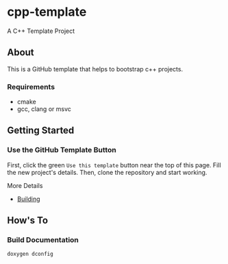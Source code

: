 # cpp-template
A C++ Template Project

## About

This is a GitHub template that helps to bootstrap c++ projects.

### Requirements
* cmake
* gcc, clang or msvc

## Getting Started

### Use the GitHub Template Button

First, click the green `Use this template` button near the top of this page. Fill the new project's details. Then, clone the repository and start working.

More Details
* [Building](BUILDING.md)


## How's To

### Build Documentation

```bash
doxygen dconfig
```